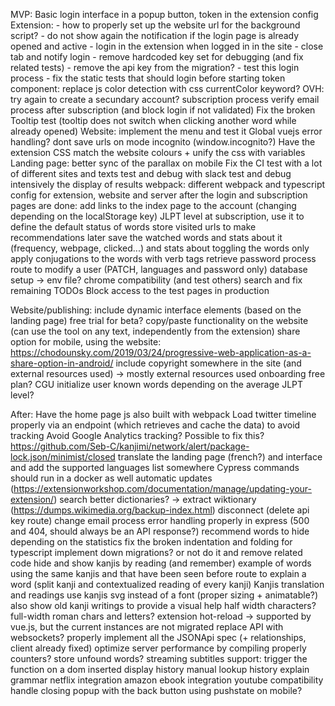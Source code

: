 MVP:
    Basic login interface in a popup button, token in the extension config
        Extension: 
            - how to properly set up the website url for the background script?
            - do not show again the notification if the login page is already opened and active
            - login in the extension when logged in in the site
            - close tab and notify login
            - remove hardcoded key set for debugging (and fix related tests)
            - remove the api key from the migration?
            - test this login process
            - fix the static tests that should login before starting
    token component: replace js color detection with css currentColor keyword?
    OVH: try again to create a secundary account?
    subscription process
    verify email process after subscription (and block login if not validated)
    Fix the broken Tooltip test (tooltip does not switch when clicking another word while already opened)
    Website: implement the menu and test it
    Global vuejs error handling?
    dont save urls on mode incognito (window.incognito?)
    Have the extension CSS match the website colours + unify the css with variables
    Landing page: better sync of the parallax on mobile
    Fix the CI
    test with a lot of different sites and texts
    test and debug with slack
    test and debug intensively the display of results
    webpack: different webpack and typescript config for extension, website and server
    after the login and subscription pages are done: add links to the index page to the account (changing depending on the localStorage key)
    JLPT level at subscription, use it to define the default status of words
    store visited urls to make recommendations later
    save the watched words and stats about it (frequency, webpage, clicked...) and stats about toggling the words
    only apply conjugations to the words with verb tags
    retrieve password process
    route to modify a user (PATCH, languages and password only)
    database setup -> env file?
    chrome compatibility (and test others)
    search and fix remaining TODOs
    Block access to the test pages in production

Website/publishing:
    include dynamic interface elements (based on the landing page)
    free trial for beta?
    copy/paste functionality on the website (can use the tool on any text, independently from the extension)
    share option for mobile, using the website: https://chodounsky.com/2019/03/24/progressive-web-application-as-a-share-option-in-android/
    include copyright somewhere in the site (and external resources used) -> mostly external resources used
    onboarding
    free plan?
    CGU
    initialize user known words depending on the average JLPT level?

After:
    Have the home page js also built with webpack
    Load twitter timeline properly via an endpoint (which retrieves and cache the data) to avoid tracking
    Avoid Google Analytics tracking?
    Possible to fix this? https://github.com/Seb-C/kanjimi/network/alert/package-lock.json/minimist/closed
    translate the landing page (french?) and interface and add the supported languages list somewhere
    Cypress commands should run in a docker as well
    automatic updates (https://extensionworkshop.com/documentation/manage/updating-your-extension/)
    search better dictionaries? -> extract wiktionary (https://dumps.wikimedia.org/backup-index.html)
    disconnect (delete api key route)
    change email process
    error handling properly in express (500 and 404, should always be an API response?)
    recommend words to hide depending on the statistics
    fix the broken indentation and folding for typescript
    implement down migrations? or not do it and remove related code
    hide and show kanjis by reading (and remember)
    example of words using the same kanjis and that have been seen before
    route to explain a word (split kanji and contextualized reading of every kanji)
    Kanjis translation and readings
    use kanjis svg instead of a font (proper sizing + animatable?)
    also show old kanji writings to provide a visual help
    half width characters? full-width roman chars and letters?
    extension hot-reload -> supported by vue.js, but the current instances are not migrated
    replace API with websockets?
    properly implement all the JSONApi spec (+ relationships, client already fixed)
    optimize server performance by compiling properly
    counters?
    store unfound words?
    streaming subtitles support: trigger the function on a dom inserted
    display history
    manual lookup history
    explain grammar
    netflix integration
    amazon ebook integration
    youtube compatibility
    handle closing popup with the back button using pushstate on mobile?
